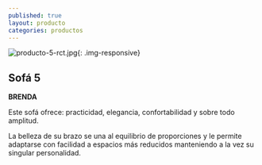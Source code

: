```yaml
---
published: true
layout: producto
categories: productos
---
```

![producto-5-rct.jpg]({{site.baseurl}}/media/producto-5-rct.jpg){: .img-responsive}

## Sofá 5
**BRENDA**

Este sofá ofrece: practicidad, elegancia, confortabilidad y sobre todo amplitud.

La belleza de su brazo se una al equilibrio de proporciones y le permite adaptarse con facilidad a espacios más reducidos manteniendo a la vez su singular personalidad.
